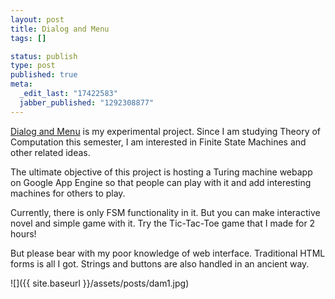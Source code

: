 ```yaml
--- 
layout: post
title: Dialog and Menu
tags: []

status: publish
type: post
published: true
meta: 
  _edit_last: "17422583"
  jabber_published: "1292308877"
---
```

[Dialog and Menu](http://dialogmenu.appspot.com/) is my experimental project. Since I am studying Theory of Computation this semester, I am interested in Finite State Machines and other related ideas.

The ultimate objective of this project is hosting a Turing machine webapp on Google App Engine so that people can play with it and add interesting machines for others to play.

Currently, there is only FSM functionality in it. But you can make interactive novel and simple game with it. Try the Tic-Tac-Toe game that I made for 2 hours!

But please bear with my poor knowledge of web interface. Traditional HTML forms is all I got. Strings and buttons are also handled in an ancient way.

![]({{ site.baseurl }}/assets/posts/dam1.jpg)
